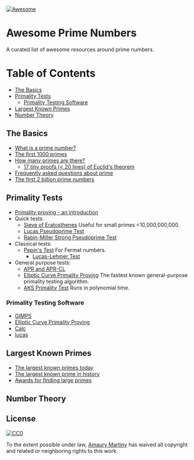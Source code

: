 [![Awesome](https://awesome.re/badge.svg)](https://awesome.re)

# Awesome Prime Numbers

A curated list of awesome resources around prime numbers.

# Table of Contents

- [The Basics](#the-basics)
- [Primality Tests](#primality-tests)
	* [Primality Testing Software](#primality-testing-software)
- [Largest Known Primes](#largest-known-primes)
- [Number Theory](#number-theory)

## The Basics

- [What is a prime number?](https://primes.utm.edu/glossary/page.php?sort=Prime)
- [The first 1000 primes](https://prime-numbers.info/list/first-1000-primes)
- [How many primes are there?](https://primes.utm.edu/howmany.html)
  - [17 tiny proofs (< 20 lines) of Euclid's theorem](https://pdfs.semanticscholar.org/d076/cef0cd81615d9649219c138a8840322a9bc3.pdf)
- [Frequently asked questions about prime](https://primes.utm.edu/notes/faq/)
- [The first 2 billion prime numbers](http://www.primos.mat.br/2T_en.html)

## Primality Tests

- [Primality proving - an introduction](https://primes.utm.edu/prove/prove1.html)
- Quick tests:
	* [Sieve of Eratosthenes](https://primes.utm.edu/prove/prove2_1.html) Useful for small primes <10,000,000,000.
	* [Lucas Pseudoprime Test](http://mathworld.wolfram.com/LucasPseudoprime.html)
	* [Rabin-Miller Strong Pseudoprime Test](http://mathworld.wolfram.com/Rabin-MillerStrongPseudoprimeTest.html)
- Classical tests:
  * [Pepin's Test](https://primes.utm.edu/prove/prove3_1.html) For Fermat numbers.
	* [Lucas-Lehmer Test](http://mathworld.wolfram.com/Lucas-LehmerTest.html)
- General purpose tests:
	* [APR and APR-CL](https://primes.utm.edu/prove/prove4_1.html)
	* [Elliptic Curve Primality Proving](http://mathworld.wolfram.com/EllipticCurvePrimalityProving.html) The fastest known general-purpose primality testing algorithm.
	* [AKS Primality Test](http://mathworld.wolfram.com/AKSPrimalityTest.html) Runs in polynomial time.

### Primality Testing Software

- [GIMPS](https://www.mersenne.org/download/)
- [Elliptic Curve Primality Proving](http://www.lix.polytechnique.fr/%7Emorain/Prgms/ecpp.english.html)
- [Calc](http://www.isthe.com/chongo/tech/comp/calc/index.html)
- [lucas](http://www.isthe.com/chongo/src/calc/lucas-calc)

## Largest Known Primes

- [The largest known primes today](https://www.mersenne.org/primes/)
- [The largest known prime in history](https://en.wikipedia.org/wiki/Largest_known_prime_number#History)
- [Awards for finding large primes](https://www.eff.org/awards/coop/rules)

## Number Theory

## License

[![CC0](http://mirrors.creativecommons.org/presskit/buttons/88x31/svg/cc-zero.svg)](https://creativecommons.org/publicdomain/zero/1.0/)

To the extent possible under law, [Amaury Martiny](https://amaurymartiny.com) has waived all copyright and related or neighboring rights to this work.
